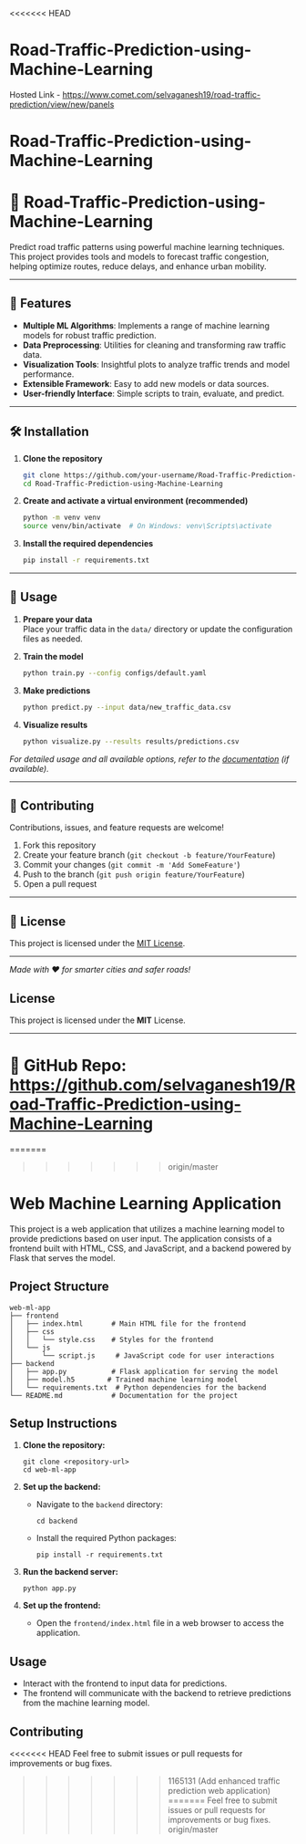 <<<<<<< HEAD
# Road-Traffic-Prediction-using-Machine-Learning

Hosted Link - https://www.comet.com/selvaganesh19/road-traffic-prediction/view/new/panels

# Road-Traffic-Prediction-using-Machine-Learning

# 🚦 Road-Traffic-Prediction-using-Machine-Learning

Predict road traffic patterns using powerful machine learning techniques. This project provides tools and models to forecast traffic congestion, helping optimize routes, reduce delays, and enhance urban mobility.

---

## 🌟 Features

- **Multiple ML Algorithms**: Implements a range of machine learning models for robust traffic prediction.
- **Data Preprocessing**: Utilities for cleaning and transforming raw traffic data.
- **Visualization Tools**: Insightful plots to analyze traffic trends and model performance.
- **Extensible Framework**: Easy to add new models or data sources.
- **User-friendly Interface**: Simple scripts to train, evaluate, and predict.

---

## 🛠️ Installation

1. **Clone the repository**
   ```bash
   git clone https://github.com/your-username/Road-Traffic-Prediction-using-Machine-Learning.git
   cd Road-Traffic-Prediction-using-Machine-Learning
   ```

2. **Create and activate a virtual environment (recommended)**
   ```bash
   python -m venv venv
   source venv/bin/activate  # On Windows: venv\Scripts\activate
   ```

3. **Install the required dependencies**
   ```bash
   pip install -r requirements.txt
   ```

---

## 🚀 Usage

1. **Prepare your data**  
   Place your traffic data in the `data/` directory or update the configuration files as needed.

2. **Train the model**
   ```bash
   python train.py --config configs/default.yaml
   ```

3. **Make predictions**
   ```bash
   python predict.py --input data/new_traffic_data.csv
   ```

4. **Visualize results**
   ```bash
   python visualize.py --results results/predictions.csv
   ```

*For detailed usage and all available options, refer to the [documentation](docs/USAGE.md) (if available).*

---

## 🤝 Contributing

Contributions, issues, and feature requests are welcome!

1. Fork this repository
2. Create your feature branch (`git checkout -b feature/YourFeature`)
3. Commit your changes (`git commit -m 'Add SomeFeature'`)
4. Push to the branch (`git push origin feature/YourFeature`)
5. Open a pull request

---

## 📄 License

This project is licensed under the [MIT License](LICENSE).

---

*Made with ❤️ for smarter cities and safer roads!*

## License
This project is licensed under the **MIT** License.

---
🔗 GitHub Repo: https://github.com/selvaganesh19/Road-Traffic-Prediction-using-Machine-Learning
=======
=======
>>>>>>> origin/master
# Web Machine Learning Application

This project is a web application that utilizes a machine learning model to provide predictions based on user input. The application consists of a frontend built with HTML, CSS, and JavaScript, and a backend powered by Flask that serves the model.

## Project Structure

```
web-ml-app
├── frontend
│   ├── index.html       # Main HTML file for the frontend
│   ├── css
│   │   └── style.css    # Styles for the frontend
│   └── js
│       └── script.js     # JavaScript code for user interactions
├── backend
│   ├── app.py           # Flask application for serving the model
│   ├── model.h5        # Trained machine learning model
│   └── requirements.txt  # Python dependencies for the backend
└── README.md            # Documentation for the project
```

## Setup Instructions

1. **Clone the repository:**
   ```
   git clone <repository-url>
   cd web-ml-app
   ```

2. **Set up the backend:**
   - Navigate to the `backend` directory:
     ```
     cd backend
     ```
   - Install the required Python packages:
     ```
     pip install -r requirements.txt
     ```

3. **Run the backend server:**
   ```
   python app.py
   ```

4. **Set up the frontend:**
   - Open the `frontend/index.html` file in a web browser to access the application.

## Usage

- Interact with the frontend to input data for predictions.
- The frontend will communicate with the backend to retrieve predictions from the machine learning model.

## Contributing

<<<<<<< HEAD
Feel free to submit issues or pull requests for improvements or bug fixes.
>>>>>>> 1165131 (Add enhanced traffic prediction web application)
=======
Feel free to submit issues or pull requests for improvements or bug fixes.
>>>>>>> origin/master
